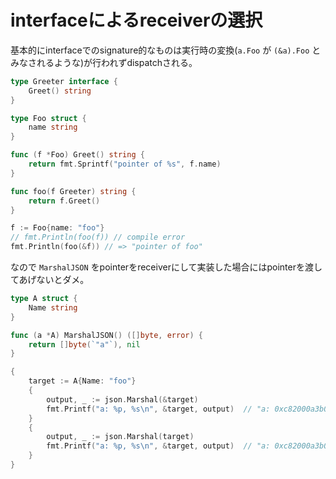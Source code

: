 # interfaceによるreceiverの選択

基本的にinterfaceでのsignature的なものは実行時の変換(`a.Foo` が `(&a).Foo` とみなされるような)が行われずdispatchされる。

```go
type Greeter interface {
	Greet() string
}

type Foo struct {
	name string
}

func (f *Foo) Greet() string {
	return fmt.Sprintf("pointer of %s", f.name)
}

func foo(f Greeter) string {
	return f.Greet()
}

f := Foo{name: "foo"}
// fmt.Println(foo(f)) // compile error
fmt.Println(foo(&f)) // => "pointer of foo"
```

なので `MarshalJSON` をpointerをreceiverにして実装した場合にはpointerを渡してあげないとダメ。

```go
type A struct {
	Name string
}

func (a *A) MarshalJSON() ([]byte, error) {
	return []byte(`"a"`), nil
}

{
    target := A{Name: "foo"}
    {
        output, _ := json.Marshal(&target)
        fmt.Printf("a: %p, %s\n", &target, output)  // "a: 0xc82000a3b0, \"a\""
    }
    {
        output, _ := json.Marshal(target)
        fmt.Printf("a: %p, %s\n", &target, output)  // "a: 0xc82000a3b0, {\"Name\":\"foo\"}"
    }
}
```
